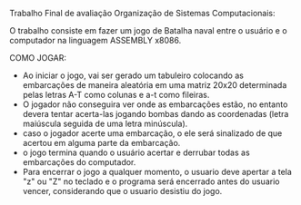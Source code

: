 Trabalho Final de avaliação Organização de Sistemas Computacionais:

O trabalho consiste em fazer um jogo de Batalha naval entre o usuário e o computador na linguagem ASSEMBLY x8086. 

COMO JOGAR: 
- Ao iniciar o jogo, vai ser gerado um tabuleiro colocando as embarcações de maneira aleatória em uma matriz 20x20 determinada pelas letras A-T como colunas e a-t como fileiras. 
- O jogador não conseguira ver onde as embarcações estão, no entanto devera tentar acerta-las jogando bombas dando as coordenadas (letra maiúscula seguida de uma letra minúscula). 
- caso o jogador acerte uma embarcação, o ele será sinalizado de que acertou em alguma parte da embarcação. 
- o jogo termina quando o usuário acertar e derrubar todas as embarcações do computador.
- Para encerrar o jogo a qualquer momento, o usuario deve apertar a tela "z" ou "Z" no teclado e o programa será encerrado antes do usuario vencer, considerando que o usuario desistiu do jogo.